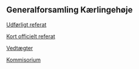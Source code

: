 Generalforsamling Kærlingehøje
-----------------------------

[Udførligt referat](Generalforsamling_Kærlingehøje_23-2.pdf)

[Kort officielt referat](Generalforsamling_Kærlingehøje_kort.pdf)

[Vedtægter](Vedtægter.pdf)

[Kommisorium](Komisorium.pdf)